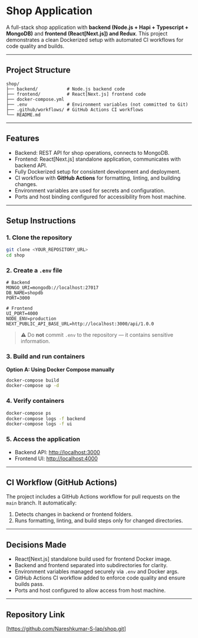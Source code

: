 # Shop Application

A full-stack shop application with **backend (Node.js + Hapi + Typescript + MongoDB)** and **frontend (React[Next.js]) and Redux**. This project demonstrates a clean Dockerized setup with automated CI workflows for code quality and builds.

---

## Project Structure

```
shop/
├── backend/           # Node.js backend code
├── frontend/          # React[Next.js] frontend code
├── docker-compose.yml
├── .env               # Environment variables (not committed to Git)
├── .github/workflows/ # GitHub Actions CI workflows
└── README.md
```

---

## Features

* Backend: REST API for shop operations, connects to MongoDB.
* Frontend: React[Next.js] standalone application, communicates with backend API.
* Fully Dockerized setup for consistent development and deployment.
* CI workflow with **GitHub Actions** for formatting, linting, and building changes.
* Environment variables are used for secrets and configuration.
* Ports and host binding configured for accessibility from host machine.

---

## Setup Instructions

### 1. Clone the repository

```bash
git clone <YOUR_REPOSITORY_URL>
cd shop
```

### 2. Create a `.env` file

```dotenv
# Backend
MONGO_URI=mongodb://localhost:27017
DB_NAME=shopdb
PORT=3000

# Frontend
UI_PORT=4000
NODE_ENV=production
NEXT_PUBLIC_API_BASE_URL=http://localhost:3000/api/1.0.0
```

> ⚠️ Do **not** commit `.env` to the repository — it contains sensitive information.

### 3. Build and run containers

**Option A: Using Docker Compose manually**

```bash
docker-compose build
docker-compose up -d
```

### 4. Verify containers

```bash
docker-compose ps
docker-compose logs -f backend
docker-compose logs -f ui
```

### 5. Access the application

* Backend API: [http://localhost:3000](http://localhost:3000)
* Frontend UI: [http://localhost:4000](http://localhost:4000)

---

## CI Workflow (GitHub Actions)

The project includes a GitHub Actions workflow for pull requests on the `main` branch. It automatically:

1. Detects changes in backend or frontend folders.
2. Runs formatting, linting, and build steps only for changed directories.

---

## Decisions Made

* React[Next.js] standalone build used for frontend Docker image.
* Backend and frontend separated into subdirectories for clarity.
* Environment variables managed securely via `.env` and Docker args.
* GitHub Actions CI workflow added to enforce code quality and ensure builds pass.
* Ports and host configured to allow access from host machine.

---

## Repository Link

[https://github.com/Nareshkumar-S-lap/shop.git]
